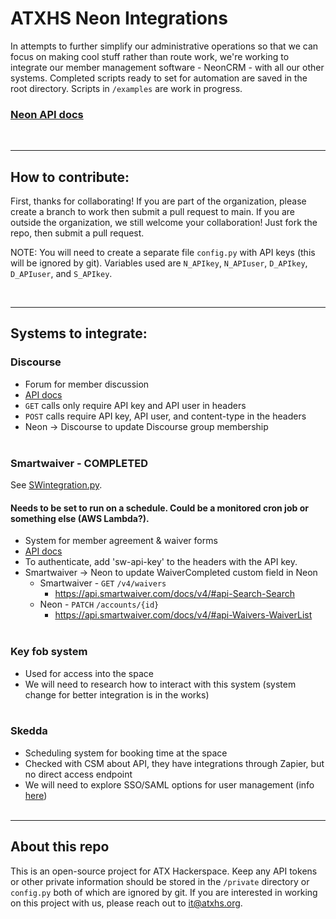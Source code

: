 # ATXHS Neon Integrations

In attempts to further simplify our administrative operations so that we can focus on making cool stuff rather than route work, we're working to integrate our member management software - NeonCRM - with all our other systems.  Completed scripts ready to set for automation are saved in the root directory.  Scripts in `/examples` are work in progress.  

### [Neon API docs](https://developer.neoncrm.com/api-v2/#/)

<br>
<hr>

## How to contribute:

First, thanks for collaborating!  If you are part of the organization, please create a branch to work then submit a pull request to main.  If you are outside the organization, we still welcome your collaboration!  Just fork the repo, then submit a pull request.

NOTE:  You will need to create a separate file `config.py` with API keys (this will be ignored by git).  Variables used are `N_APIkey`, `N_APIuser`, `D_APIkey`, `D_APIuser`, and `S_APIkey`.

<br>
<hr>

## Systems to integrate:

### Discourse

- Forum for member discussion
- [API docs](https://docs.discourse.org/)
- `GET` calls only require API key and API user in headers
- `POST` calls require API key, API user, and content-type in the headers
- Neon -> Discourse to update Discourse group membership
<br><br>

### Smartwaiver - COMPLETED

See [SWintegration.py](https://github.com/ATXHS/NeonIntegrations/blob/main/SWintegration.py).  
#### Needs to be set to run on a schedule.  Could be a monitored cron job or something else (AWS Lambda?).

- System for member agreement & waiver forms
- [API docs](https://api.smartwaiver.com/docs/v4/#api-_)
- To authenticate, add 'sw-api-key' to the headers with the API key.
- Smartwaiver -> Neon to update WaiverCompleted custom field in Neon
  - Smartwaiver - `GET` `/v4/waivers`
    - https://api.smartwaiver.com/docs/v4/#api-Search-Search
  - Neon - `PATCH` `/accounts/{id}`
    - https://api.smartwaiver.com/docs/v4/#api-Waivers-WaiverList
<br><br>

### Key fob system

- Used for access into the space
- We will need to research how to interact with this system (system change for better integration is in the works)
<br><br>

### Skedda

- Scheduling system for booking time at the space
- Checked with CSM about API, they have integrations through Zapier, but no direct access endpoint
- We will need to explore SSO/SAML options for user management (info [here](https://support.skedda.com/en/articles/4191038-single-sign-on-sso-via-saml-2-0))
<br><br>

<hr>



## About this repo

This is an open-source project for ATX Hackerspace.  Keep any API tokens or other private information should be stored in the `/private` directory or `config.py` both of which are ignored by git.  If you are interested in working on this project with us, please reach out to [it@atxhs.org](mailto:it@atxhs.org).
